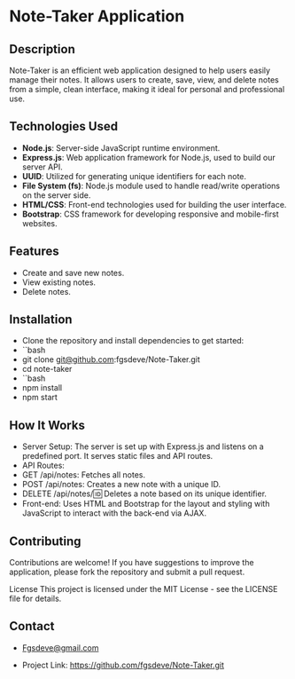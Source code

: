 # Note-Taker Application

## Description
Note-Taker is an efficient web application designed to help users easily manage their notes. It allows users to create, save, view, and delete notes from a simple, clean interface, making it ideal for personal and professional use.

## Technologies Used
- **Node.js**: Server-side JavaScript runtime environment.
- **Express.js**: Web application framework for Node.js, used to build our server API.
- **UUID**: Utilized for generating unique identifiers for each note.
- **File System (fs)**: Node.js module used to handle read/write operations on the server side.
- **HTML/CSS**: Front-end technologies used for building the user interface.
- **Bootstrap**: CSS framework for developing responsive and mobile-first websites.

## Features
- Create and save new notes.
- View existing notes.
- Delete notes.

## Installation
- Clone the repository and install dependencies to get started:
- ``bash
- git clone git@github.com:fgsdeve/Note-Taker.git
- cd note-taker
- ``bash
- npm install
- npm start

## How It Works
- Server Setup: The server is set up with Express.js and listens on a predefined port. It serves static files and API routes.
- API Routes:
- GET /api/notes: Fetches all notes.
- POST /api/notes: Creates a new note with a unique ID.
- DELETE /api/notes/:id: Deletes a note based on its unique identifier.
- Front-end: Uses HTML and Bootstrap for the layout and styling with JavaScript to interact with the back-end via AJAX.

## Contributing
Contributions are welcome! If you have suggestions to improve the application, please fork the repository and submit a pull request.

License
This project is licensed under the MIT License - see the LICENSE file for details.

## Contact
 - Fgsdeve@gmail.com

- Project Link: https://github.com/fgsdeve/Note-Taker.git
